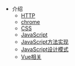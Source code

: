 <!-- docs/_sidebar.md -->
* 介绍
    * [HTTP](/http/README.md)
    * [chrome](/chrome/README.md)
    * [CSS](/css/README.md)
    * [JavaScript](/javascript/README.md)
    * [JavaScript方法实现](/method/README.md)
    * [JavaScript设计模式](design/README.md)
    * [Vue相关](/vue/README.md)
